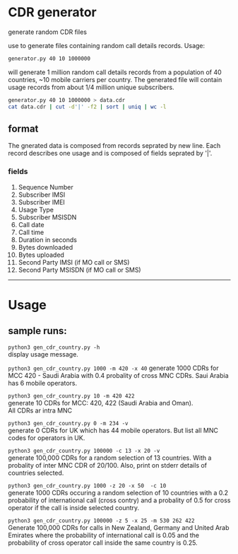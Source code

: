 # CDR generator

generate random CDR files

use to generate files containing random call details records.
Usage:

```bash
generator.py 40 10 1000000
```

will generate 1 million random call details records from a population of
40 countries, ~10 mobile carriers per country.
The generated file will contain usage records from about 1/4 million unique subscribers.

```bash
generator.py 40 10 1000000 > data.cdr
cat data.cdr | cut -d'|' -f2 | sort | uniq | wc -l
```

## format
The gnerated data is composed from records seprated by new line.
Each record describes one usage and is composed of fields seprated by '|'.

### fields

1. Sequence Number
2. Subscriber IMSI
3. Subscriber IMEI
4. Usage Type
5. Subscriber MSISDN
6. Call date
7. Call time
8. Duration in seconds
9. Bytes downloaded
10. Bytes uploaded
11. Second Party IMSI (if MO call or SMS)
12. Second Party MSISDN (if MO call or SMS)

---

# Usage

sample runs:
-
`python3 gen_cdr_country.py -h`\
display usage message.

`python3 gen_cdr_country.py 1000 -m 420 -x 40`
generate 1000 CDRs for MCC 420 - Saudi Arabia
with 0.4 probality of cross MNC CDRs. Saui Arabia has 6 mobile operators.

`python3 gen_cdr_country.py 10 -m 420 422`\
generate 10 CDRs for MCC: 420, 422  (Saudi Arabia and Oman).\
All CDRs ar intra MNC

`python3 gen_cdr_country.py 0 -m 234 -v`\
generate 0 CDRs for UK which has 44 mobile operators. But list all MNC codes for operators in UK.

`python3 gen_cdr_country.py 100000 -c 13 -x 20 -v`\
generate 100,000 CDRs for a random selection of 13 countries. With a probality of inter MNC CDR of 20/100. Also, print on stderr details of countries selected.

`python3 gen_cdr_country.py 1000 -z 20 -x 50  -c 10`\
generate 1000 CDRs occuring a random selection of 10 countries with a 0.2 probability of international call (cross contry)
and a probality of 0.5 for cross operator if the call is inside selected country.

`python3 gen_cdr_country.py 100000 -z 5 -x 25 -m 530 262 422`\
Generate 100,000 CDRs for calls in New Zealand, Germany and United Arab Emirates where the probability of international call is 0.05 and the probability of cross operator call inside the same country is 0.25.
